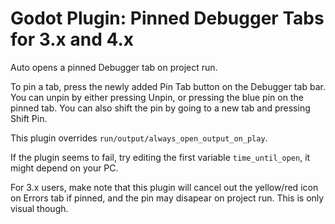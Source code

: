 # Godot Plugin: Pinned Debugger Tabs for 3.x and 4.x

Auto opens a pinned Debugger tab on project run.

To pin a tab, press the newly added Pin Tab button on the Debugger tab bar.
You can unpin by either pressing Unpin, or pressing the blue pin on the pinned tab.
You can also shift the pin by going to a new tab and pressing Shift Pin.

This plugin overrides `run/output/always_open_output_on_play`.

If the plugin seems to fail, try editing the first variable `time_until_open`, it might depend on your PC.

For 3.x users, make note that this plugin will cancel out the yellow/red icon on Errors tab if pinned, and the pin may disapear on project run. This is only visual though.
